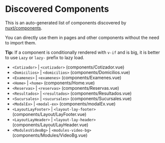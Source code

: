 # Discovered Components

This is an auto-generated list of components discovered by [nuxt/components](https://github.com/nuxt/components).

You can directly use them in pages and other components without the need to import them.

**Tip:** If a component is conditionally rendered with `v-if` and is big, it is better to use `Lazy` or `lazy-` prefix to lazy load.

- `<Cotizador>` | `<cotizador>` (components/Cotizador.vue)
- `<Domicilios>` | `<domicilios>` (components/Domicilios.vue)
- `<Examenes>` | `<examenes>` (components/Examenes.vue)
- `<Home>` | `<home>` (components/Home.vue)
- `<Reservas>` | `<reservas>` (components/Reservas.vue)
- `<Resultados>` | `<resultados>` (components/Resultados.vue)
- `<Sucursales>` | `<sucursales>` (components/Sucursales.vue)
- `<ModalEx>` | `<modal-ex>` (components/modalEx.vue)
- `<LayoutLayFooter>` | `<layout-lay-footer>` (components/Layout/LayFooter.vue)
- `<LayoutLayHeader>` | `<layout-lay-header>` (components/Layout/LayHeader.vue)
- `<ModulesVideoBg>` | `<modules-video-bg>` (components/Modules/VideoBg.vue)
